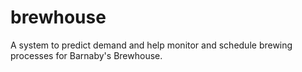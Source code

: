 # brewhouse
A system to predict demand and help monitor and schedule brewing processes for Barnaby's Brewhouse.
